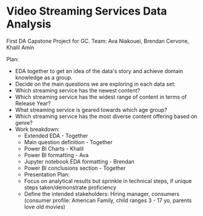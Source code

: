 # Video Streaming Services Data Analysis
First DA Capstone Project for GC. Team: Ava Niakouei, Brendan Cervone, Khalil Amin

Plan:
- EDA together to get an idea of the data's story and achieve domain knowledge as a group.
- Decide on the main questions we are exploring in each data set:
- Which streaming service has the newest content?
- Which streaming service has the widest range of content in terms of Release Year?
- What streaming service is geared towards which age group?
- Which streaming service has the most diverse content offering based on genre?
- Work breakdown:
    - Extended EDA - Together
    - Main question definition - Together
    - Power BI Charts - Khalil
    - Power BI formatting - Ava
    - Jupyter notebook EDA formatting - Brendan
    - Power BI conclusions section - Together
    - Presentation Plan:
    - Focus on analytical results but sprinkle in technical steps, if unique steps taken/demonstrate proficiency
    - Define the intended stakeholders: Hiring manager, consumers (consumer profile: American Family, child ranges 3 - 17 yo, parents love old movies)



